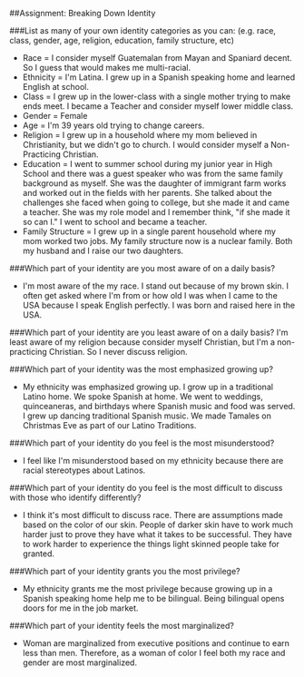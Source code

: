 ##Assignment: Breaking Down Identity

###List as many of your own identity categories as you can: (e.g. race, class, gender, age, religion, education, family structure, etc)
* Race = I consider myself Guatemalan from Mayan and Spaniard decent. So I guess that would makes me multi-racial.
* Ethnicity = I'm Latina. I grew up in a Spanish speaking home and learned English at school.
* Class = I grew up in the lower-class with a single mother trying to make ends meet. I became a Teacher and consider myself lower middle class.
* Gender = Female
* Age = I'm 39 years old trying to change careers.
* Religion = I grew up in a household where my mom believed in Christianity, but we didn't go to church. I would consider myself a Non-Practicing Christian.
* Education = I went to summer school during my junior year in High School and there was a guest speaker who was from the same family background as myself. She was the daughter of immigrant farm works and worked out in the fields with her parents. She talked about the challenges she faced when going to college, but she made it and came a teacher. She was my role model and I remember think, "if she made it so can I." I went to school and became a teacher.
* Family Structure = I grew up in a single parent household where my mom worked two jobs. My family structure now is a nuclear family. Both my husband and I raise our two daughters.

###Which part of your identity are you most aware of on a daily basis?
* I'm most aware of the my race. I stand out because of my brown skin. I often get asked where I'm from or how old I was when I came to the USA because I speak English perfectly. I was born and raised here in the USA.

###Which part of your identity are you least aware of on a daily basis?
I'm least aware of my religion because consider myself Christian, but I'm a non-practicing Christian. So I never discuss religion.

###Which part of your identity was the most emphasized growing up?
* My ethnicity was emphasized growing up. I grow up in a traditional Latino home. We spoke Spanish at home. We went to weddings, quinceaneras, and birthdays where Spanish music and food was served. I grew up dancing traditional Spanish music. We made Tamales on Christmas Eve as part of our Latino Traditions.

###Which part of your identity do you feel is the most misunderstood?
* I feel like I'm misunderstood based on my ethnicity because there are racial stereotypes about Latinos.

###Which part of your identity do you feel is the most difficult to discuss with those who identify differently?
* I think it's most difficult to discuss race. There are assumptions made based on the color of our skin. People of darker skin have to work much harder just to prove they have what it takes to be successful. They have to work harder to experience the things light skinned people take for granted.

###Which part of your identity grants you the most privilege?
* My ethnicity grants me the most privilege because growing up in a Spanish speaking home help me to be bilingual. Being bilingual opens doors for me in the job market.

###Which part of your identity feels the most marginalized?
* Woman are marginalized from executive positions and continue to earn less than men. Therefore, as a woman of color I feel both my race and gender are most marginalized.
